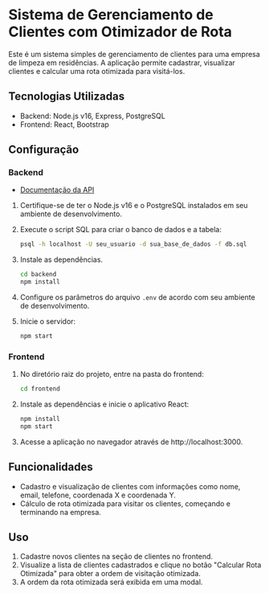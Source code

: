# Sistema de Gerenciamento de Clientes com Otimizador de Rota

Este é um sistema simples de gerenciamento de clientes para uma empresa de limpeza em residências. A aplicação permite cadastrar, visualizar clientes e calcular uma rota otimizada para visitá-los.

## Tecnologias Utilizadas

- Backend: Node.js v16, Express, PostgreSQL
- Frontend: React, Bootstrap

## Configuração

### Backend

- [Documentação da API](./backend/README.md)

1. Certifique-se de ter o Node.js v16 e o PostgreSQL instalados em seu ambiente de desenvolvimento.
2. Execute o script SQL para criar o banco de dados e a tabela:

    ```bash
    psql -h localhost -U seu_usuario -d sua_base_de_dados -f db.sql
    ```

3. Instale as dependências.

    ```bash
    cd backend
    npm install
    ```

4. Configure os parâmetros do arquivo `.env` de acordo com seu ambiente de desenvolvimento.

5. Inicie o servidor:

    ```bash
    npm start
    ```


### Frontend

1. No diretório raiz do projeto, entre na pasta do frontend:

    ```bash
    cd frontend
    ```

2. Instale as dependências e inicie o aplicativo React:

    ```bash
    npm install
    npm start
    ```

3. Acesse a aplicação no navegador através de http://localhost:3000.

## Funcionalidades
- Cadastro e visualização de clientes com informações como nome, email, telefone, coordenada X e coordenada Y.
- Cálculo de rota otimizada para visitar os clientes, começando e terminando na empresa.

## Uso
1. Cadastre novos clientes na seção de clientes no frontend.
2. Visualize a lista de clientes cadastrados e clique no botão "Calcular Rota Otimizada" para obter a ordem de visitação otimizada.
3. A ordem da rota otimizada será exibida em uma modal.